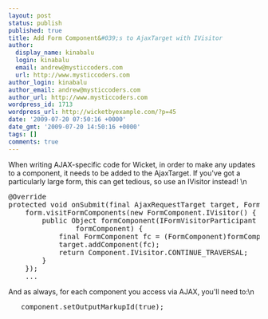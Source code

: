 ```yaml
---
layout: post
status: publish
published: true
title: Add Form Component&#039;s to AjaxTarget with IVisitor
author:
  display_name: kinabalu
  login: kinabalu
  email: andrew@mysticcoders.com
  url: http://www.mysticcoders.com
author_login: kinabalu
author_email: andrew@mysticcoders.com
author_url: http://www.mysticcoders.com
wordpress_id: 1713
wordpress_url: http://wicketbyexample.com/?p=45
date: '2009-07-20 07:50:16 +0000'
date_gmt: '2009-07-20 14:50:16 +0000'
tags: []
comments: true
---
```

When writing AJAX-specific code for Wicket, in order to make any updates to a component, it needs to be added to the AjaxTarget.  If you've got a particularly large form, this can get tedious, so use an IVisitor instead!
<a id="more"></a><a id="more-1713"></a>\n
<pre lang="java" colla="+">
@Override
protected void onSubmit(final AjaxRequestTarget target, Form form) {
    form.visitFormComponents(new FormComponent.IVisitor() {
        public Object formComponent(IFormVisitorParticipant
                formComponent) {
            final FormComponent fc = (FormComponent)formComponent;
            target.addComponent(fc);
            return Component.IVisitor.CONTINUE_TRAVERSAL;
        }
    });
    ...
</pre>
And as always, for each component you access via AJAX, you'll need to:\n
<pre lang="java" colla="+">
   component.setOutputMarkupId(true);
</pre>
